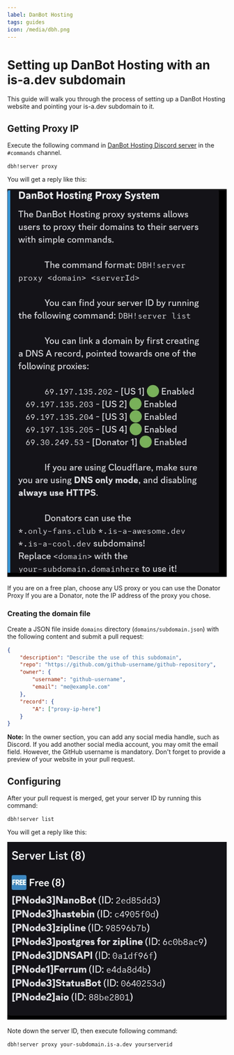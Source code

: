 ```yaml
---
label: DanBot Hosting
tags: guides
icon: /media/dbh.png
---
```


# Setting up DanBot Hosting with an is-a.dev subdomain

This guide will walk you through the process of setting up a DanBot Hosting website and pointing your is-a.dev subdomain to it.

## Getting Proxy IP

Execute the following command in [DanBot Hosting Discord server](https://discord.gg/dbh) in the `#commands` channel.

```
dbh!server proxy
```

You will get a reply like this:

![](../media/dbh_proxy/1.jpg)

If you are on a free plan, choose any US proxy or you can use the Donator Proxy If you are a Donator, note the IP address of the proxy you chose.

### Creating the domain file

Create a JSON file inside `domains` directory (`domains/subdomain.json`) with the following content and submit a pull request:

```json
{
    "description": "Describe the use of this subdomain",
    "repo": "https://github.com/github-username/github-repository",
    "owner": {
        "username": "github-username",
        "email": "me@example.com"
    },
    "record": {
        "A": ["proxy-ip-here"]
    }
}
```

**Note:** In the owner section, you can add any social media handle, such as Discord. If you add another social media account, you may omit the email field. However, the GitHub username is mandatory. Don't forget to provide a preview of your website in your pull request.

## Configuring

After your pull request is merged, get your server ID by running this command:

```
dbh!server list
```

You will get a reply like this:

![](../media/dbh_proxy/2.jpg)

Note down the server ID, then execute following command:

```
dbh!server proxy your-subdomain.is-a.dev yourserverid
```
